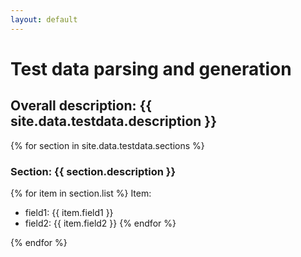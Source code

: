 ```yaml
---
layout: default
---
```


# Test data parsing and generation

## Overall description: {{ site.data.testdata.description }}

{% for section in site.data.testdata.sections %}
### Section: {{ section.description }}
{% for item in section.list %}
Item:  
* field1: {{ item.field1 }}
* field2: {{ item.field2 }}
{% endfor %}

{% endfor %}
